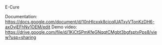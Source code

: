 E-Cure

Documentation: https://docs.google.com/document/d/10nHIcxxk8cicqIUATxyVTonKzDH6-axOyjEFhNv1OEM/edit
Demo video: https://drive.google.com/file/d/1KiCtSPmKfeGNqqtCMgbt3bgfsptvPps8/view?usp=sharing
